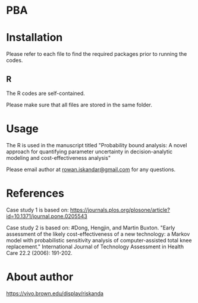 # PBA
# Installation

Please refer to each file to find the required packages prior to running the codes.

## R
The R codes are self-contained. 

Please make sure that all files are stored in the same folder.

# Usage

The R is used in the manuscript titled "Probability bound analysis: A novel approach for quantifying parameter uncertainty in decision-analytic modeling and cost-effectiveness analysis"

Please email author at rowan.iskandar@gmail.com for any questions.

# References

Case study 1 is based on: https://journals.plos.org/plosone/article?id=10.1371/journal.pone.0205543

Case study 2 is based on: #Dong, Hengjin, and Martin Buxton. "Early assessment of the likely cost-effectiveness of a new technology: a Markov model with probabilistic sensitivity analysis of computer-assisted total knee replacement." International Journal of Technology Assessment in Health Care 22.2 (2006): 191-202.

# About author

https://vivo.brown.edu/display/riskanda
